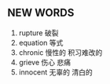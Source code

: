 ## NEW WORDS

1. rupture 破裂
2. equation 等式
3. chronic 慢性的 积习难改的
4. grieve 伤心 悲痛
5. innocent 无辜的 清白的
